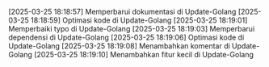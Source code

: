 [2025-03-25 18:18:57] Memperbarui dokumentasi di Update-Golang
[2025-03-25 18:18:59] Optimasi kode di Update-Golang
[2025-03-25 18:19:01] Memperbaiki typo di Update-Golang
[2025-03-25 18:19:03] Memperbarui dependensi di Update-Golang
[2025-03-25 18:19:06] Optimasi kode di Update-Golang
[2025-03-25 18:19:08] Menambahkan komentar di Update-Golang
[2025-03-25 18:19:10] Menambahkan fitur kecil di Update-Golang
